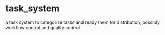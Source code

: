 task_system
===========

a task system to categorize tasks and ready them for distribution, possibly workflow control and quality control
